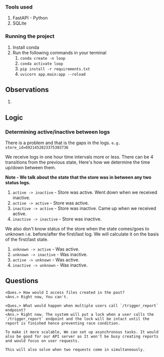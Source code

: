 ### Tools used

1. FastAPI - Python
2. SQLite

### Running the project

1. Install conda
2. Run the following commands in your terminal
   1. `conda create -n loop`
   2. `conda activate loop`
   3. `pip install -r requirements.txt`
   4. `uvicorn app.main:app --reload`

## Observations

1.

## Logic

### Determining active/inactive between logs

There is a problem and that is the gaps in the logs. `e.g. store_id=6921452823375303736`

We receive logs in one hour time intervals more or less. There can be 4 transitions from the previous state, Here's how we determine the time up/down between them.

<b>Note - We talk about the state that the store was in between any two status logs.</b>

1. `active -> inactive` - Store was active. Went down when we received inactive.
2. `active -> active` - Store was active.
3. `inactive -> active` - Store was inactive. Came up when we received active.
4. `inactive -> inactive` - Store was inactive.

We also don't know status of the store when the state comes/goes to unknown i.e. before/after the first/last log. We will calculate it on the basis of the first/last state.

1. `unknown -> active` - Was active.
2. `unknown -> inactive` - Was inactive.
3. `active -> unknown` - Was active.
4. `inactive -> unknown` - Was inactive.

## Questions

```
<Ques.> How would I access files created in the past?
<Ans.> Right now, You can't.
```

```
<Ques.> What would happen when multiple users call `/trigger_report` endpoint?
<Ans.> Right now. The system will put a lock when a user calls the `/trigger_report` endpoint and the lock will be intact until the report is finished hence preventing race condition.

To make it more scalable, We can set up asynchronous tasks. It would also be good for our API server as It won't be busy creating reports and would focus on user requests.

This will also solve when two requests come in simultaneously.
```
